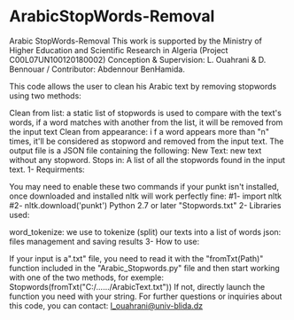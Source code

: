# ArabicStopWords-Removal
Arabic StopWords-Removal
This work is supported by the Ministry of Higher Education and Scientific Research in Algeria (Project C00L07UN100120180002) Conception & Supervision: L. Ouahrani & D. Bennouar / Contributor: Abdennour BenHamida.

This code allows the user to clean his Arabic text by removing stopwords using two methods:

Clean from list: a static list of stopwords is used to compare with the text's words, if a word matches with another from the list, it will be removed from the input text
Clean from appearance: i f a word appears more than "n" times, it'll be considered as stopword and removed from the input text. The output file is a JSON file containing the following:
New Text: new text without any stopword.
Stops in: A list of all the stopwords found in the input text.
1- Requirments:

You may need to enable these two commands if your punkt isn't installed, once downloaded and installed nltk will work perfectly fine: #1- import nltk #2- nltk.download('punkt')
Python 2.7 or later
"Stopwords.txt"
2- Libraries used:

word_tokenize: we use to tokenize (split) our texts into a list of words
json: files management and saving results
3- How to use:

If your input is a".txt" file, you need to read it with the "fromTxt(Path)" function included in the "Arabic_Stopwords.py" file and then start working with one of the two methods, for exemple: Stopwords(fromTxt("C:/....../ArabicText.txt"))
If not, directly launch the function you need with your string.
For further questions or inquiries about this code, you can contact: l_ouahrani@univ-blida.dz

